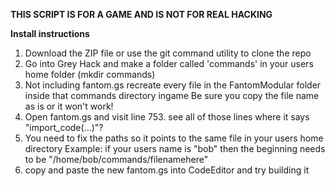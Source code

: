 **THIS SCRIPT IS FOR A GAME AND IS NOT FOR REAL HACKING**

**Install instructions**
 1) Download the ZIP file or use the git command utility to clone the repo
 2) Go into Grey Hack and make a folder called 'commands' in your users home folder (mkdir commands)
 3) Not including fantom.gs recreate every file in the FantomModular folder inside that commands directory ingame
    	Be sure you copy the file name as is or it won't work!
 4) Open fantom.gs and visit line 753. see all of those lines where it says "import_code(...)"?
 5) You need to fix the paths so it points to the same file in your users home directory
    Example: if your users name is "bob" then the beginning needs to be "/home/bob/commands/filenamehere"
 6) copy and paste the new fantom.gs into CodeEditor and try building it
    
